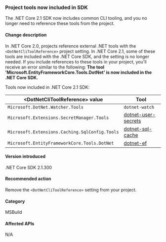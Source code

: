 ### Project tools now included in SDK

The .NET Core 2.1 SDK now includes common CLI tooling, and you no longer need to reference these tools from the project.

#### Change description

In .NET Core 2.0, projects reference external .NET tools with the `<DotNetCliToolReference>` project setting. In .NET Core 2.1, some of these tools are included with the .NET Core SDK, and the setting is no longer needed. If you include references to these tools in your project, you'll receive an error similar to the following: **The tool 'Microsoft.EntityFrameworkCore.Tools.DotNet' is now included in the .NET Core SDK.**

Tools now included in .NET Core 2.1 SDK:

| \<DotNetCliToolReference> value                   | Tool                                                                                                            |
|------------------------------------------------|-----------------------------------------------------------------------------------------------------------------|
| `Microsoft.DotNet.Watcher.Tools`               | `dotnet-watch`               |
| `Microsoft.Extensions.SecretManager.Tools`     | [dotnet-user-secrets](https://github.com/dotnet/aspnetcore/blob/master/src/Tools/dotnet-user-secrets/README.md) |
| `Microsoft.Extensions.Caching.SqlConfig.Tools` | [dotnet-sql-cache](https://github.com/dotnet/aspnetcore/blob/master/src/Tools/dotnet-sql-cache/README.md)       |
| `Microsoft.EntityFrameworkCore.Tools.DotNet`   | [dotnet-ef](/ef/core/miscellaneous/cli/dotnet)                                                                  |

#### Version introduced

.NET Core SDK 2.1.300

#### Recommended action

Remove the `<DotNetCliToolReference>` setting from your project.

#### Category

MSBuild

#### Affected APIs

N/A
